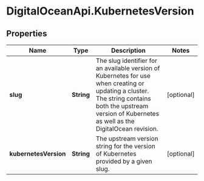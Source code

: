 # DigitalOceanApi.KubernetesVersion

## Properties
Name | Type | Description | Notes
------------ | ------------- | ------------- | -------------
**slug** | **String** | The slug identifier for an available version of Kubernetes for use when creating or updating a cluster. The string contains both the upstream version of Kubernetes as well as the DigitalOcean revision. | [optional] 
**kubernetesVersion** | **String** | The upstream version string for the version of Kubernetes provided by a given slug. | [optional] 
